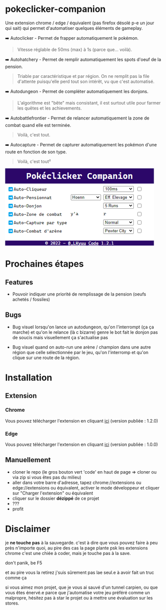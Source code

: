 # pokeclicker-companion
Une extension chrome / edge / équivalent (pas firefox désolé p-e un jour qui sait) qui permet d'automatiser quelques éléments de gameplay.

➡️ Autoclicker - Permet de frapper automatiquement le pokémon.
> Vitesse réglable de 50ms (max) à 1s (parce que... voilà).

➡️ Autohatchery - Permet de remplir automatiquement les spots d'oeuf de la pension.
> Triable par caractéristique et par région. On ne remplit pas la file d'attente puisqu'elle perd tout son intérêt, vu que c'est automatisé.

➡️ Autodungeon - Permet de compléter automatiquement les donjons.
> L'algorithme est "bête" mais consistant, il est surtout utile pour farmer les quêtes et les achievements.

➡️ Autobattlefrontier - Permet de relancer automatiquement la zone de combat quand elle est terminée.
> Voilà, c'est tout.

➡️ Autocapture - Permet de capturer automatiquement les pokémon d'une route en fonction de son type.
> Voilà, c'est tout²

![capture d'écran du jeu](icons/screenshot.png)
# Prochaines étapes
## Features
- Pouvoir indiquer une priorité de remplissage de la pension (oeufs achetés / fossiles)

## Bugs
- Bug visuel lorsqu'on lance un autodungeon, qu'on l'interrompt (ça ça marche) et qu'on le relance (là c bizarre) genre le bot fait le donjon pas de soucis mais visuellement ça s'actualise pas

- Bug visuel quand on auto-run une arène / champion dans une autre région que celle sélectionnée par le jeu, qu'on l'interromp et qu'on clique sur une route de la région.

# Installation
## Extension 
### Chrome
Vous pouvez télécharger l'extension en cliquant [ici](https://chrome.google.com/webstore/detail/pokeclicker-companion/megnhoifgnbkfomlbjjjcmjhiiaoiadn?hl=fr&authuser=0) (version publiée : 1.2.0)

### Edge
Vous pouvez télécharger l'extension en cliquant [ici](https://microsoftedge.microsoft.com/addons/detail/pokeclicker-companion/nbbeacjccocdhaaakaoegppdabcmehbb) (version publiée : 1.0.0)

## Manuellement
- cloner le repo (le gros bouton vert 'code' en haut de page => cloner ou via zip si vous êtes pas du milieu)
- aller dans votre barre d'adresse, tapez chrome://extensions ou edge://extensions ou équivalent, activer le mode développeur et cliquer sur "Charger l'extension" ou équivalent
- cliquer sur le dossier **dézippé** de ce projet
- ???
- profit

# Disclaimer
je **ne touche pas** à la sauvegarde. c'est à dire que vous pouvez faire à peu près n'importe quoi, au pire des cas la page plante psk les extensions chrome c'est une chiée à coder, mais je touche pas à la save.

don't panik, be F5

et au pire vous la retirez j'suis sûrement pas lae seul.e à avoir fait un truc comme ça

si vous aimez mon projet, que je vous ai sauvé d'un tunnel carpien, ou que vous êtes énervé.e parce que j'automatise votre jeu préféré comme un malpropre, hésitez pas à star le projet ou à mettre une évaluation sur les stores.